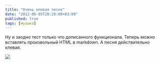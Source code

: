 ```yaml
---
title: "Очень клевая песня"
date: "2012-06-05T20:20:00+03:00"
published: true
tags: [музыка]
---
```


Ну и заодно тест только что дописанного функционала. Теперь можно вставлять произвольный HTML в markdown. А песня
действительно клевая.

![](https://youtu.be/0NFV8dHrZYM)
